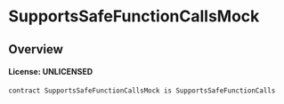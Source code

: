 # SupportsSafeFunctionCallsMock

## Overview

#### License: UNLICENSED

```solidity
contract SupportsSafeFunctionCallsMock is SupportsSafeFunctionCalls
```

